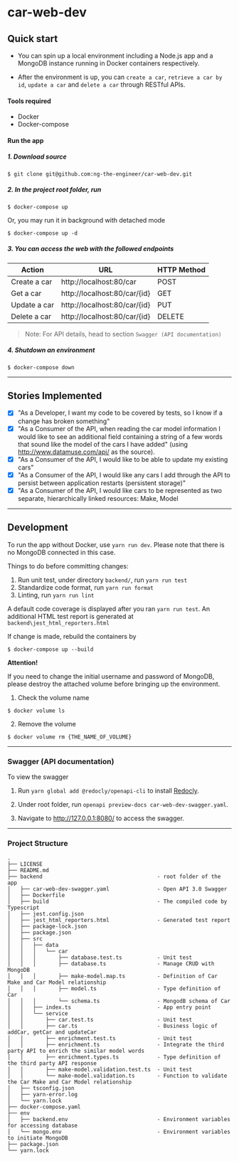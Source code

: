 # car-web-dev

## Quick start 

- You can spin up a local environment including a Node.js app and a MongoDB instance running in Docker containers respectively.

- After the environment is up, you can `create a car`, `retrieve a car by id`, `update a car` and `delete a car` through RESTful APIs.

#### Tools required
- Docker
- Docker-compose

#### Run the app

##### 1. Download source

```
$ git clone git@github.com:ng-the-engineer/car-web-dev.git
```

##### 2. In the project root folder, run

```
$ docker-compose up
```

Or, you may run it in background with detached mode

```
$ docker-compose up -d

```

##### 3. You can access the web with the followed endpoints 
| Action | URL | HTTP Method |
| -------- | ----- | --------|
| Create a car | http://localhost:80/car | POST |
| Get a car    | http://localhost:80/car/{id} | GET |
| Update a car | http://localhost:80/car/{id} | PUT |
| Delete a car | http://localhost:80/car/{id} | DELETE |

> Note: For API details, head to section `Swagger (API documentation)`

##### 4. Shutdown an environment

```
$ docker-compose down
```

---
## Stories Implemented
- [x] "As a Developer, I want my code to be covered by tests, so I know if a change has broken something"
- [x] "As a Consumer of the API, when reading the car model information I would like to see an additional field containing a string of a few words that sound like the model of the cars I have added" (using http://www.datamuse.com/api/ as the source).
- [x] "As a Consumer of the API, I would like to be able to update my existing cars"
- [x] "As a Consumer of the API, I would like any cars I add through the API to persist between application restarts (persistent storage)"
- [x] "As a Consumer of the API, I would like cars to be represented as two separate, hierarchically linked resources: Make, Model

---

## Development

To run the app without Docker, use `yarn run dev`. Please note that there is no MongoDB connected in this case.

Things to do before committing changes:
1. Run unit test, under directory `backend/`, run `yarn run test`
2. Standardize code format, run `yarn run format`
3. Linting, run `yarn run lint`

A default code coverage is displayed after you ran `yarn run test`. An additional HTML test report is generated at `backend\jest_html_reporters.html`

If change is made, rebuild the containers by

```
$ docker-compose up --build
```

**Attention!**

If you need to change the initial username and password of MongoDB, please destroy the attached volume before bringing up the environment.

1. Check the volume name
```
$ docker volume ls
```

2. Remove the volume
```
$ docker volume rm {THE_NAME_OF_VOLUME}
```

---
### Swagger (API documentation)

To view the swagger

1. Run `yarn global add @redocly/openapi-cli` to install [Redocly](https://redoc.ly/docs).

2. Under root folder, run `openapi preview-docs car-web-dev-swagger.yaml`.

3. Navigate to http://127.0.0.1:8080/ to access the swagger.

---

### Project Structure

```
.
├── LICENSE
├── README.md
├── backend                                    - root folder of the app
│   ├── car-web-dev-swagger.yaml               - Open API 3.0 Swagger
│   ├── Dockerfile
│   ├── build                                  - The compiled code by Typescript
│   ├── jest.config.json
│   ├── jest_html_reporters.html               - Generated test report
│   ├── package-lock.json
│   ├── package.json
│   ├── src
│   │   ├── data
│   │   │   └── car
│   │   │       ├── database.test.ts           - Unit test
│   │   │       ├── database.ts                - Manage CRUD with MongoDB
│   │   │       ├── make-model.map.ts          - Definition of Car Make and Car Model relationship
│   │   │       ├── model.ts                   - Type definition of Car
│   │   │       └── schema.ts                  - MongodB schema of Car
│   │   ├── index.ts                           - App entry point
│   │   └── service
│   │       ├── car.test.ts                    - Unit test
│   │       ├── car.ts                         - Business logic of addCar, getCar and updateCar 
│   │       ├── enrichment.test.ts             - Unit test
│   │       ├── enrichment.ts                  - Integrate the third party API to enrich the similar model words
│   │       ├── enrichment.types.ts            - Type definition of the third party API response
│   │       ├── make-model.validation.test.ts  - Unit test
│   │       └── make-model.validation.ts       - Function to validate the Car Make and Car Model relationship
│   ├── tsconfig.json                          
│   ├── yarn-error.log
│   └── yarn.lock
├── docker-compose.yaml                        
├── env
│   ├── backend.env                            - Environment variables for accessing database
│   └── mongo.env                              - Environment variables to initiate MongoDB
├── package.json
└── yarn.lock
```

